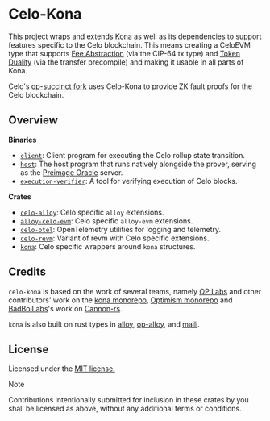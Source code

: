 # Celo-Kona

This project wraps and extends [Kona](https://github.com/op-rs/kona) as well as its dependencies to support features specific to the Celo blockchain. This means creating a CeloEVM type that supports [Fee Abstraction](https://specs.celo.org/fee_abstraction.html) (via the CIP-64 tx type) and [Token Duality](https://specs.celo.org/token_duality.html) (via the transfer precompile) and making it usable in all parts of Kona.

Celo's [op-succinct fork](https://github.com/celo-org/op-succinct/) uses Celo-Kona to provide ZK fault proofs for the Celo blockchain.

## Overview

**Binaries**

- [`client`](./bin/client): Client program for executing the Celo rollup state transition.
- [`host`](./bin/host): The host program that runs natively alongside the prover, serving as the [Preimage Oracle][g-preimage-oracle] server.
- [`execution-verifier`](./bin/execution-verifier): A tool for verifying execution of Celo blocks.

**Crates**

- [`celo-alloy`](./crates/celo-alloy): Celo specific `alloy` extensions.
- [`alloy-celo-evm`](./crates/alloy-celo-evm): Celo specific `alloy-evm` extensions.
- [`celo-otel`](./crates/celo-otel): OpenTelemetry utilities for logging and telemetry.
- [`celo-revm`](./crates/celo-revm): Variant of revm with Celo specific extensions.
- [`kona`](./crates/kona): Celo specific wrappers around `kona` structures.

## Credits

`celo-kona` is based on the work of several teams, namely [OP Labs][op-labs] and other
contributors' work on the [kona monorepo][kona-monorepo], [Optimism monorepo][op-go-monorepo] and
[BadBoiLabs][bad-boi-labs]'s work on [Cannon-rs][badboi-cannon-rs].

`kona` is also built on rust types in [alloy][alloy], [op-alloy][op-alloy], and [maili][maili].

## License

Licensed under the [MIT license.](https://github.com/op-rs/kona/blob/main/LICENSE.md)

> [!NOTE]
>
> Contributions intentionally submitted for inclusion in these crates by you
> shall be licensed as above, without any additional terms or conditions.

<!-- Links -->

[alloy]: https://github.com/alloy-rs/alloy
[maili]: https://github.com/op-rs/maili
[op-alloy]: https://github.com/alloy-rs/op-alloy
[kona-monorepo]: https://github.com/op-rs/kona/
[op-go-monorepo]: https://github.com/ethereum-optimism/optimism/
[badboi-cannon-rs]: https://github.com/BadBoiLabs/cannon-rs
[op-labs]: https://github.com/ethereum-optimism
[bad-boi-labs]: https://github.com/BadBoiLabs
[g-preimage-oracle]: https://specs.optimism.io/fault-proof/index.html#pre-image-oracle
